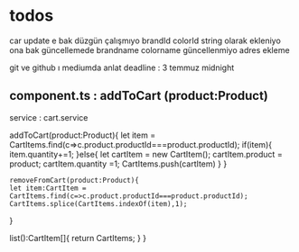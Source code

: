 # todos

car update e bak düzgün çalışmıyo
brandId colorId string olarak ekleniyo ona bak
güncellemede brandname colorname güncellenmiyo
adres ekleme

<!-- *************/*/ -->
git ve github ı mediumda anlat deadline : 3 temmuz midnight
<!-- *************/*/ -->



component.ts : addToCart (product:Product) 
---------------------------------------------------
service : cart.service 

  addToCart(product:Product){
    let item = CartItems.find(c=>c.product.productId===product.productId);
    if(item){
      item.quantity+=1;
    }else{
      let cartItem = new CartItem();
      cartItem.product = product;
      cartItem.quantity =1;
      CartItems.push(cartItem)
    }
  }

    removeFromCart(product:Product){
    let item:CartItem = CartItems.find(c=>c.product.productId===product.productId);
    CartItems.splice(CartItems.indexOf(item),1);
  }

  list():CartItem[]{
    return CartItems;
  }
}

